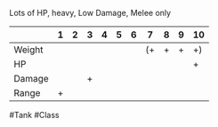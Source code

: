 Lots of HP, heavy, Low Damage, Melee only

|        | 1   | 2   | 3   | 4   | 5   | 6   | 7   | 8   | 9   | 10  |
| ------ | --- | --- | --- | --- | --- | --- | --- | --- | --- | --- |
| Weight |     |     |     |     |     |     | (+  | +   | +   | +)  |
| HP     |     |     |     |     |     |     |     |     |     | +   |
| Damage |     |     | +   |     |     |     |     |     |     |     |
| Range  | +   |     |     |     |     |     |     |     |     |     |
#Tank #Class